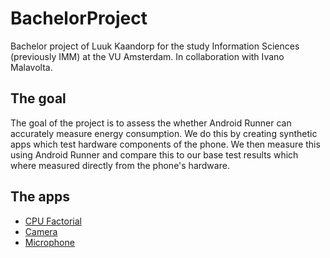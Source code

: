 # BachelorProject
Bachelor project of Luuk Kaandorp for the study Information Sciences (previously IMM) at the VU Amsterdam. In collaboration with Ivano Malavolta.

## The goal
The goal of the project is to assess the whether Android Runner can accurately measure energy consumption. We do this by creating synthetic apps which test hardware components of the phone. We then measure this using Android Runner and compare this to our base test results which where measured directly from the phone's hardware.

## The apps
* [CPU Factorial](../Apps/CpuFactorialTest)
* [Camera](../Apps/CameraTest)
* [Microphone](../Apps/MicrophoneTest)
